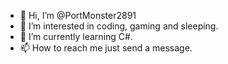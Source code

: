 - 👋 Hi, I’m @PortMonster2891
- 👀 I’m interested in coding, gaming and sleeping.
- 🌱 I’m currently learning C#.
- 📫 How to reach me just send a message.

<!---
PortMonster2891/PortMonster2891 is a ✨ special ✨ repository because its `README.md` (this file) appears on your GitHub profile.
You can click the Preview link to take a look at your changes.
--->
